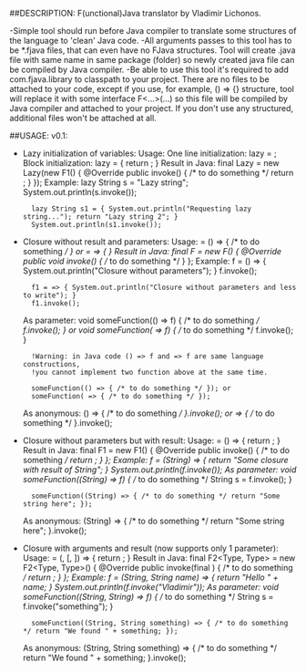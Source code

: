##DESCRIPTION:
F(unctional)Java translator by Vladimir Lichonos.

-Simple tool should run before Java compiler to translate some structures of the language to 'clean' Java code.
-All arguments passes to this tool has to be *.fjava files, that can even have no FJava structures. Tool will create .java file with same name in same package (folder) so newly created java file can be compiled by Java compiler.
-Be able to use this tool it's required to add com.fjava.library to classpath to your project. There are no files to be attached to your code, except if you use, for example, () => {} structure, tool will replace it with some interface F<...>(...) so this file will be compiled by Java compiler and attached to your project. If you don't use any structured, additional files won't be attached at all.
  
##USAGE:
v0.1:

- Lazy initialization of variables:
	Usage:
		One line initialization: lazy <Type> <Identifier> = <Identifier>;
		Block initialization: lazy <Type> <Identifier> = { return <Identifier>; }
	Result in Java:
		final Lazy<Type> <Identifier> = new Lazy<Type>(new F1<Type>() {
			@Override
			public <Type> invoke() {
				/* to do something */
				return <Identifier>;
			}
		});
	Example:
		lazy String s = "Lazy string";
		System.out.println(s.invoke());
		
		lazy String s1 = { System.out.println("Requesting lazy string..."); return "Lazy string 2"; }
		System.out.println(s1.invoke());

- Closure without result and parameters:
	Usage:
		<Identifier> = () => { /* to do something */ } or <Identifier> = => {  }
	Result in Java:
		final F <Identifier> = new F() {
			@Override
			public void invoke() {
				/* to do something */
			}
		};
	Example:
		f = () => { System.out.println("Closure without parameters"); }
		f.invoke();
		
		f1 = => { System.out.println("Closure without parameters and less to write"); }
		f1.invoke();
	As parameter:
		void someFunction(() => f) { /* to do something */ f.invoke(); } or 
		void someFunction( => f) { /* to do something */ f.invoke(); }

		!Warning: in Java code () => f and => f are same language constructions, 
		!you cannot implement two function above at the same time.

		someFunction(() => { /* to do something */ }); or
		someFunction( => { /* to do something */ });
	As anonymous:
		() => { /* to do something */ }.invoke(); or
		=> { /* to do something */ }.invoke();
		
- Closure without parameters but with result:
	Usage:
		<Identifier> = (<Type>) => { return <Identifier>; }
	Result in Java:
		final F1<Type> <Identifier> = new F1<Type>() {
			@Override
			public <Type> invoke() {
				/* to do something */
				return <Identifier>;
			}
		};
	Example:
		f = (String) => { return "Some closure with result of String"; }
		System.out.println(f.invoke());
	As parameter:
		void someFunction((String) => f) { /* to do something */ String s = f.invoke(); }
	
		someFunction((String) => { /* to do something */ return "Some string here"; });
	As anonymous:
		(String) => { /* to do something */ return "Some string here"; }.invoke();
		
- Closure with arguments and result (now supports only 1 parameter):
	Usage:
		<Identifier> = (<Type>, <Type> <Identifier> [, <Type> <Identifier>]) => { return <Identifier>; }
	Result in Java:
		final F2<Type, Type> <Identifier> = new F2<Type, Type>() {
			@Override
			public <Type> invoke(final <Type> <Identifier>) {
				/* to do something */
				return <Identifier>;
			}
		};
	Example:
		f = (String, String name) => { return "Hello " + name; }
		System.out.println(f.invoke("Vladimir"));
	As parameter:
		void someFunction((String, String) => f) { /* to do something */ String s = f.invoke("something"); }
		
		someFunction((String, String something) => { /* to do something */ return "We found " + something; });
	As anonymous:
		(String, String something) => { /* to do something */ return "We found " + something; }.invoke();